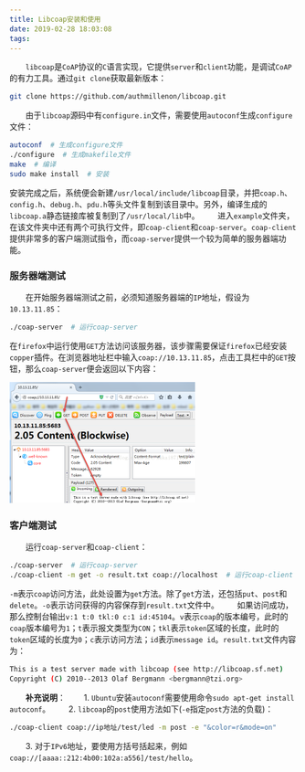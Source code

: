 ```yaml
---
title: Libcoap安装和使用
date: 2019-02-28 18:03:08
tags:
---
```

&emsp;&emsp;`libcoap`是`CoAP`协议的`C`语言实现，它提供`server`和`client`功能，是调试`CoAP`的有力工具。通过`git clone`获取最新版本：

``` bash
git clone https://github.com/authmillenon/libcoap.git
```

&emsp;&emsp;由于`libcoap`源码中有`configure.in`文件，需要使用`autoconf`生成`configure`文件：

``` bash
autoconf  # 生成configure文件
./configure  # 生成makefile文件
make  # 编译
sudo make install  # 安装
```

安装完成之后，系统便会新建`/usr/local/include/libcoap`目录，并把`coap.h`、`config.h`、`debug.h`、`pdu.h`等头文件复制到该目录中。另外，编译生成的`libcoap.a`静态链接库被复制到了`/usr/local/lib`中。
&emsp;&emsp;进入`example`文件夹，在该文件夹中还有两个可执行文件，即`coap-client`和`coap-server`。`coap-client`提供非常多的客户端测试指令，而`coap-server`提供一个较为简单的服务器端功能。

### 服务器端测试

&emsp;&emsp;在开始服务器端测试之前，必须知道服务器端的`IP`地址，假设为`10.13.11.85`：

``` bash
./coap-server  # 运行coap-server
```

在`firefox`中运行使用`GET`方法访问该服务器，该步骤需要保证`firefox`已经安装`copper`插件。在浏览器地址栏中输入`coap://10.13.11.85`，点击工具栏中的`GET`按钮，那么`coap-server`便会返回以下内容：

<img src="./Libcoap安装和使用/1.png" height="212" width="325">

### 客户端测试

&emsp;&emsp;运行`coap-server`和`coap-client`：

``` bash
./coap-server  # 运行coap-server
./coap-client -m get -o result.txt coap://localhost  # 运行coap-client
```

`-m`表示`coap`访问方法，此处设置为`get`方法。除了`get`方法，还包括`put`、`post`和`delete`。`-o`表示访问获得的内容保存到`result.txt`文件中。
&emsp;&emsp;如果访问成功，那么控制台输出`v:1 t:0 tkl:0 c:1 id:45104`。`v`表示`coap`的版本编号，此时的`coap`版本编号为`1`；`t`表示报文类型为`CON`；`tkl`表示`token`区域的长度，此时的`token`区域的长度为`0`；`c`表示访问方法；`id`表示`message id`。`result.txt`文件内容为：

``` bash
This is a test server made with libcoap (see http://libcoap.sf.net)
Copyright (C) 2010--2013 Olaf Bergmann <bergmann@tzi.org>
```

&emsp;&emsp;**补充说明**：
&emsp;&emsp;1. `Ubuntu`安装`autoconf`需要使用命令`sudo apt-get install autoconf`。
&emsp;&emsp;2. `libcoap`的`post`使用方法如下(`-e`指定`post`方法的负载)：

``` bash
./coap-client coap://ip地址/test/led -m post -e "&color=r&mode=on"
```

&emsp;&emsp;3. 对于`IPv6`地址，要使用方括号括起来，例如`coap://[aaaa::212:4b00:102a:a556]/test/hello`。